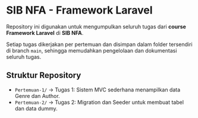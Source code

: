 # SIB NFA - Framework Laravel

Repository ini digunakan untuk mengumpulkan seluruh tugas dari **course Framework Laravel** di **SIB NFA**.  

Setiap tugas dikerjakan per pertemuan dan disimpan dalam folder tersendiri di branch `main`, sehingga memudahkan pengelolaan dan dokumentasi seluruh tugas.

## Struktur Repository

- `Pertemuan-1/` → Tugas 1: Sistem MVC sederhana menampilkan data Genre dan Author.
- `Pertemuan-2/` → Tugas 2: Migration dan Seeder untuk membuat tabel dan data dummy.
